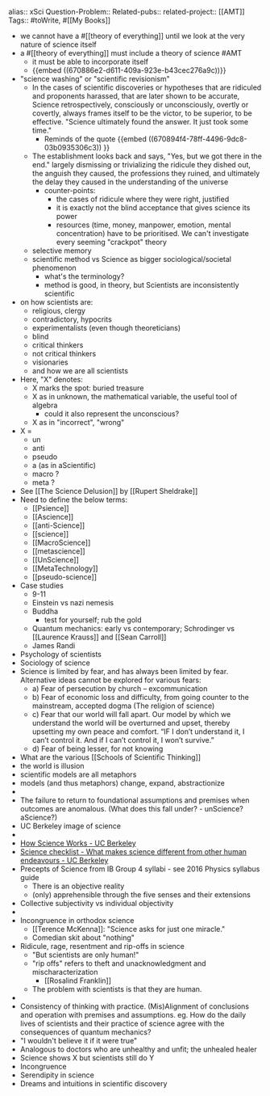 alias:: xSci
Question-Problem::
Related-pubs::
related-project:: [[AMT]] 
Tags:: #toWrite, #[[My Books]]

- we cannot have a #[[theory of everything]] until we look at the very nature of science itself
- a #[[theory of everything]] must include a theory of science #AMT
	- it must be able to incorporate itself
	- {{embed ((670886e2-d611-409a-923e-b43cec276a9c))}}
- "science washing" or "scientific revisionism"
	- In the cases of scientific discoveries or hypotheses that are ridiculed and proponents harassed, that are later shown to be accurate, Science retrospectively, consciously or unconsciously, overtly or covertly, always frames itself to be the victor, to be superior, to be effective. "Science ultimately found the answer. It just took some time."
		- Reminds of the quote {{embed ((670894f4-78ff-4496-9dc8-03b0935306c3)) }}
	- The establishment looks back and says, "Yes, but we got there in the end." largely dismissing or trivializing the ridicule they dished out, the anguish they caused, the professions they ruined, and ultimately the delay they caused in the understanding of the universe
		- counter-points:
			- the cases of ridicule where they were right, justified
			- it is exactly not the blind acceptance that gives science its power
			- resources (time, money, manpower, emotion, mental concentration) have to be prioritised. We can't investigate every seeming "crackpot" theory
	- selective memory
	- scientific method vs Science as bigger sociological/societal phenomenon
		- what's the terminology?
		- method is good, in theory, but Scientists are inconsistently scientific
- on how scientists are:
	- religious, clergy
	- contradictory, hypocrits
	- experimentalists (even though theoreticians)
	- blind
	- critical thinkers
	- not critical thinkers
	- visionaries
	- and how we are all scientists
- Here, "X" denotes:
	- X marks the spot: buried treasure
	- X as in unknown, the mathematical variable, the useful tool of algebra
		- could it also represent the unconscious?
	- X as in "incorrect", "wrong"
- X =
	- un
	- anti
	- pseudo
	- a (as in aScientific)
	- macro ?
	- meta ?
- See [[The Science Delusion]] by [[Rupert Sheldrake]]
- Need to define the below terms:
	- [[Psience]]
	- [[Ascience]]
	- [[anti-Science]]
	- [[science]]
	- [[MacroScience]]
	- [[metascience]]
	- [[UnScience]]
	- [[MetaTechnology]]
	- [[pseudo-science]]
- Case studies
	- 9-11
	- Einstein vs nazi nemesis
	- Buddha
		- test for yourself; rub the gold
	- Quantum mechanics: early vs contemporary; Schrodinger vs [[Laurence Krauss]] and [[Sean Carroll]]
	- James Randi
- Psychology of scientists
- Sociology of science
- Science is limited by fear, and has always been limited by fear. Alternative ideas cannot be explored for various fears:
	- a)	Fear of persecution by church – excommunication
	- b)	Fear of economic loss and difficulty, from going counter to the mainstream, accepted dogma (The religion of science)
	- c)	Fear that our world will fall apart. Our model by which we understand the world will be overturned and upset, thereby upsetting my own peace and comfort. “IF I don’t understand it, I can’t control it. And if I can’t control it, I won’t survive.”
	- d)	Fear of being lesser, for not knowing
- What are the various [[Schools of Scientific Thinking]]
- the world is illusion
- scientific models are all metaphors
- models (and thus metaphors) change, expand, abstractionize
-
- The failure to return to foundational assumptions and premises when outcomes are anomalous. (What does this fall under? - unScience? aScience?)
- UC Berkeley image of science
-
- [How Science Works - UC Berkeley](https://undsci.berkeley.edu/lessons/pdfs/complex_flow_handout.pdf)
- [Science checklist - What makes science different from other human endeavours - UC Berkeley](https://undsci.berkeley.edu/lessons/pdfs/science_checklist.pdf)
- Precepts of Science from IB Group 4 syllabi - see 2016 Physics syllabus guide
	- There is an objective reality
	- (only) apprehensible through the five senses and their extensions
- Collective subjectivity vs individual objectivity
-
- Incongruence in orthodox science
	- [[Terence McKenna]]: "Science asks for just one miracle."
	- Comedian skit about "nothing"
- Ridicule, rage, resentment and rip-offs in science
	- "But scientists are only human!"
	- "rip offs" refers to theft and unacknowledgment and mischaracterization
		- [[Rosalind Franklin]]
	- The problem with scientists is that they are human.
-
- Consistency of thinking with practice. (Mis)Alignment of conclusions and operation with premises and assumptions.
  eg. How do the daily lives of scientists and their practice of science agree with the consequences of quantum mechanics?
- "I wouldn't believe it if it were true"
- Analogous to doctors who are unhealthy and unfit; the unhealed healer
- Science shows X but scientists still do Y
- Incongruence
- Serendipity in science
- Dreams and intuitions in scientific discovery